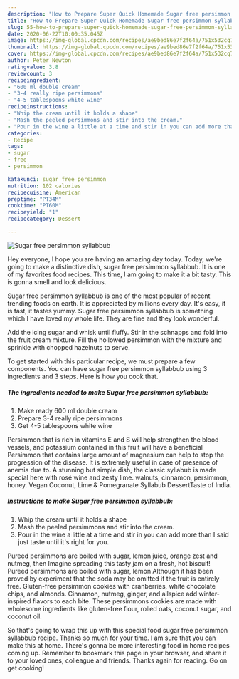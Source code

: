 ```yaml
---
description: "How to Prepare Super Quick Homemade Sugar free persimmon syllabbub"
title: "How to Prepare Super Quick Homemade Sugar free persimmon syllabbub"
slug: 55-how-to-prepare-super-quick-homemade-sugar-free-persimmon-syllabbub
date: 2020-06-22T10:00:35.045Z
image: https://img-global.cpcdn.com/recipes/ae9bed86e7f2f64a/751x532cq70/sugar-free-persimmon-syllabbub-recipe-main-photo.jpg
thumbnail: https://img-global.cpcdn.com/recipes/ae9bed86e7f2f64a/751x532cq70/sugar-free-persimmon-syllabbub-recipe-main-photo.jpg
cover: https://img-global.cpcdn.com/recipes/ae9bed86e7f2f64a/751x532cq70/sugar-free-persimmon-syllabbub-recipe-main-photo.jpg
author: Peter Newton
ratingvalue: 3.8
reviewcount: 3
recipeingredient:
- "600 ml double cream"
- "3-4 really ripe persimmons"
- "4-5 tablespoons white wine"
recipeinstructions:
- "Whip the cream until it holds a shape"
- "Mash the peeled persimmons and stir into the cream."
- "Pour in the wine a little at a time and stir in you can add more than I said just taste until it&#39;s right for you."
categories:
- Recipe
tags:
- sugar
- free
- persimmon

katakunci: sugar free persimmon 
nutrition: 102 calories
recipecuisine: American
preptime: "PT34M"
cooktime: "PT60M"
recipeyield: "1"
recipecategory: Dessert

---
```



![Sugar free persimmon syllabbub](https://img-global.cpcdn.com/recipes/ae9bed86e7f2f64a/751x532cq70/sugar-free-persimmon-syllabbub-recipe-main-photo.jpg)

Hey everyone, I hope you are having an amazing day today. Today, we're going to make a distinctive dish, sugar free persimmon syllabbub. It is one of my favorites food recipes. This time, I am going to make it a bit tasty. This is gonna smell and look delicious.

Sugar free persimmon syllabbub is one of the most popular of recent trending foods on earth. It is appreciated by millions every day. It's easy, it is fast, it tastes yummy. Sugar free persimmon syllabbub is something which I have loved my whole life. They are fine and they look wonderful.

Add the icing sugar and whisk until fluffy. Stir in the schnapps and fold into the fruit cream mixture. Fill the hollowed persimmon with the mixture and sprinkle with chopped hazelnuts to serve.


To get started with this particular recipe, we must prepare a few components. You can have sugar free persimmon syllabbub using 3 ingredients and 3 steps. Here is how you cook that.

<!--inarticleads1-->

##### The ingredients needed to make Sugar free persimmon syllabbub:

1. Make ready 600 ml double cream
1. Prepare 3-4 really ripe persimmons
1. Get 4-5 tablespoons white wine


Persimmon that is rich in vitamins E and S will help strengthen the blood vessels, and potassium contained in this fruit will have a beneficial Persimmon that contains large amount of magnesium can help to stop the progression of the disease. It is extremely useful in case of presence of anemia due to. A stunning but simple dish, the classic syllabub is made special here with rosé wine and zesty lime. walnuts, cinnamon, persimmon, honey. Vegan Coconut, Lime &amp; Pomegranate Syllabub DessertTaste of India. 

<!--inarticleads2-->

##### Instructions to make Sugar free persimmon syllabbub:

1. Whip the cream until it holds a shape
1. Mash the peeled persimmons and stir into the cream.
1. Pour in the wine a little at a time and stir in you can add more than I said just taste until it&#39;s right for you.


Pureed persimmons are boiled with sugar, lemon juice, orange zest and nutmeg, then Imagine spreading this tasty jam on a fresh, hot biscuit! Pureed persimmons are boiled with sugar, lemon Although it has been proved by experiment that the soda may be omitted if the fruit is entirely free. Gluten-free persimmon cookies with cranberries, white chocolate chips, and almonds. Cinnamon, nutmeg, ginger, and allspice add winter-inspired flavors to each bite. These persimmons cookies are made with wholesome ingredients like gluten-free flour, rolled oats, coconut sugar, and coconut oil. 

So that's going to wrap this up with this special food sugar free persimmon syllabbub recipe. Thanks so much for your time. I am sure that you can make this at home. There's gonna be more interesting food in home recipes coming up. Remember to bookmark this page in your browser, and share it to your loved ones, colleague and friends. Thanks again for reading. Go on get cooking!
